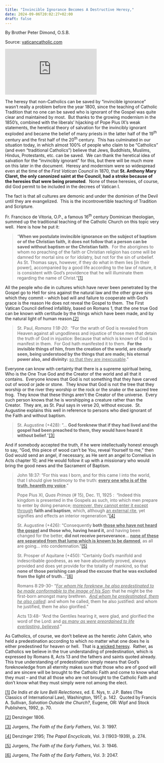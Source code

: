 ```yaml
---
title: "Invincible Ignorance Becomes A Destructive Heresy,"
date: 2024-09-06T20:02:27+02:00
draft: false
---
```



By Brother Peter Dimond, O.S.B.

Source: [vaticancatholic.com](https://vaticancatholic.com/invincible-ignorance-destructive-heresy/)

<p><iframe title="YouTube video player" src="https://www.youtube.com/embed/WZEAUagRP7E" frameborder="0" allowfullscreen="allowfullscreen"></iframe></p>

<p>The heresy that non-Catholics can be saved by “invincible ignorance” wasn’t really a problem before the year 1800, since the teaching of Catholic Tradition that no one can be saved who is ignorant of the Gospel was quite clear and maintained by most.  But thanks to the growing modernism in the 1850’s, combined with the liberals’ hijacking of Pope Pius IX’s weak statements, the heretical theory of salvation for the invincibly ignorant exploded and became the belief of many priests in the latter half of the 19<sup>th</sup> century and the first half of the 20<sup>th</sup> century.  This has culminated in our situation today, in which almost 100% of people who claim to be “Catholics” (and even “traditional Catholics”) believe that Jews, Buddhists, Muslims, Hindus, Protestants, etc. can be saved.  We can thank the heretical idea of salvation for the “invincibly ignorant” for this, but there will be much more on this later in the document.  Heresy and modernism were so widespread even at the time of the <em>First Vatican Council</em> in 1870, that <strong>St. Anthony Mary Claret, the only canonized saint at the Council, had a stroke because of the heresies that were being promoted</strong>.  None of these heresies, of course, did God permit to be included in the decrees of Vatican I.</p>
<p>The fact is that all cultures are demonic and under the dominion of the Devil until they are evangelized.  This is the incontrovertible teaching of Tradition and Scripture.</p>
<p>Fr. Francisco de Vitoria, O.P., a famous 16<sup>th</sup> century Dominican theologian, summed up the traditional teaching of the Catholic Church on this topic very well.  Here is how he put it:</p>
<blockquote>
<p>“<strong>When we postulate invincible ignorance on the subject of baptism or of the Christian faith,</strong> <strong>it does not follow that a person can be saved without baptism or the Christian faith</strong>.  For the aborigines to whom no preaching of the faith or Christian religion has come will be damned for mortal sins or for idolatry, but not for the sin of unbelief.  As St. Thomas says, however, if they do what in them lies [in their power], accompanied by a good life according to the law of nature, it is consistent with God’s providence that he will illuminate them regarding the name of Christ.”<a href="#_edn1" name="_ednref1">[1]</a></p>
</blockquote>
<p>All the people who die in cultures which have never been penetrated by the Gospel go to Hell for sins against the natural law and the other grave sins which they commit – which bad will and failure to cooperate with God’s grace is the reason He does not reveal the Gospel to them.  The First Vatican Council defined infallibly, based on Romans 1, that the one true God can be known with certitude by the things which have been made, and by the natural light of human reason.<a href="#_edn2" name="_ednref2">[2]</a>       </p>
<blockquote>
<p>St. Paul, <em>Romans 1:18-20</em>:  “For the wrath of God is revealed from Heaven against all ungodliness and injustice of those men that detain the truth of God in injustice: Because that which is known of God is manifest in them.  For God hath manifested it to them.<strong>  For the invisible things of him, from the creation of the world, are clearly seen, being understood by the things that are made; his eternal power also, and divinity: </strong><u>so that they are inexcusable</u>.”</p>
</blockquote>
<p>Everyone can know with certainty that there is a supreme spiritual being, Who is the One True God and the Creator of the world and all that it contains.  Everyone knows that God is not something that they have carved out of wood or jade or stone.  They know that God is not the tree that they worship or the river they worship or the rock or the snake or the sacred tree frog.  They know that these things aren’t the Creator of the universe.  Every such person knows that he is worshipping a creature rather than the Creator.  They are, as St. Paul says in verse 20, without excuse.  St. Augustine explains this well in reference to persons who died ignorant of the Faith and without baptism. </p>
<blockquote>
<p>St. Augustine (+428): “… <strong>God foreknew that if they had lived and the gospel had been preached to them, they would have heard it without belief</strong>.”<a href="#_edn3" name="_ednref3">[3]</a></p>
</blockquote>
<p>And if somebody accepted the truth, if he were intellectually honest enough to say, “God, this piece of wood can’t be You, reveal Yourself to me,” then God would send an angel, if necessary, as He sent an angel to Cornelius in Acts chapter 10; and He would follow it up with a missionary who would bring the good news and the Sacrament of Baptism.</p>
<blockquote>
<p>John 18:37: “For this was I born, and for this came I into the world, that I should give testimony to the truth: <strong><u>every one who is of the truth, heareth my voice</u></strong>.”</p>
<p>Pope Pius XI, <em>Quas Primas</em> (# 15), Dec. 11, 1925 :  “Indeed this kingdom is presented in the Gospels as such, into which men prepare to enter by doing penance; <u>moreover, they cannot enter it except through</u> <strong>faith and baptism</strong>, which, although <u>an external rite</u>, yet signifies and effects an interior regeneration.”<a href="#_edn4" name="_ednref4">[4]</a> </p>
<p>St. Augustine (+426): “Consequently <strong>both <u>those who have not heard the gospel</u> and those who, having heard it,</strong> and having been changed for the better, <strong>did not receive perseverance</strong>… <strong><u>none of these are separated from that lump which is known to be damned</u></strong>, as all are going… into condemnation.”<a href="#_edn5" name="_ednref5">[5]</a></p>
<p>St. Prosper of Aquitane (+450): “Certainly God’s manifold and indescribable goodness, as we have abundantly proved, always provided and does yet provide for the totality of mankind, so that <strong>none of those perishing can plead the excuse that he was excluded from the light of truth</strong>…”<a href="#_edn6" name="_ednref6">[6]</a></p>
<p>Romans 8:29-30- “<em><u>For whom He foreknew, he also predestinated to be made conformable to the image of his Son</u></em>: that he might be the first-born amongst many brethren.  <em><u>And whom he predestinated, them he also called</u></em>: and whom he called, them he also justified: and whom he justified, them he also glorified.”</p>
<p>Acts 13:48- “And the Gentiles hearing it, were glad, and glorified the word of the Lord: and <em><u>as many as were preordained to life everlasting, believed</u></em>.”</p>
</blockquote>
<p>As Catholics, of course, we don’t believe as the heretic John Calvin, who held a predestination according to which no matter what one does he is either predestined for heaven or hell.  That is <u>a wicked heresy</u>.  Rather, as Catholics we believe in the true understanding of predestination, which is expressed by Romans 8, Acts 13 and the fathers and saints quoted already.  This true understanding of predestination simply means that God’s foreknowledge from all eternity makes sure that those who are of good will and are sincere will be brought to the Catholic Faith and come to know what they must – and that all those who are not brought to the Catholic Faith and don’t know what they must simply were not among the elect.</p>

<div class="footnotes">
<div>
<p><a href="#_ednref1" name="_edn1">[1]</a> <em>De Indis et de Iure Belli Relectiones</em>, ed. E. Nys, tr. J.P. Bates (The Classics of International Law), Washington, 1917, p. 142.  Quoted by Francis A. Sullivan, <em>Salvation Outside the Church?</em>, Eugene, OR: Wipf and Stock Publishers, 1992, p. 70.</p>
</div>
<div>
<p><a href="#_ednref2" name="_edn2">[2]</a> Denzinger 1806.</p>
</div>
<div>
<p><a href="#_ednref3" name="_edn3">[3]</a> Jurgens, <em>The Faith of the Early Fathers</em>, Vol. 3: 1997.</p>
</div>
<div>
<p><a href="#_ednref4" name="_edn4">[4]</a> Denzinger 2195; <em>The Papal Encyclicals</em>, Vol. 3 (1903-1939), p. 274.</p>
</div>
<div>
<p><a href="#_ednref5" name="_edn5">[5]</a> Jurgens, <em>The Faith of the Early Fathers</em>, Vol. 3: 1946.</p>
</div>
<div>
<p><a href="#_ednref6" name="_edn6">[6]</a> Jurgens, <em>The Faith of the Early Fathers</em>, Vol. 3: 2047.</p>
</div>
</div>
</div>
